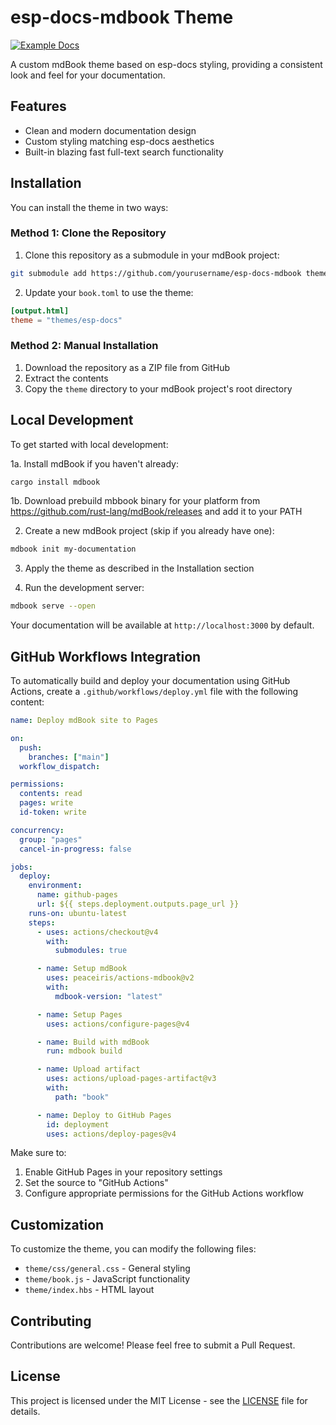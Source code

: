 # esp-docs-mdbook Theme

[![Example Docs](https://img.shields.io/badge/https%3A%2F%2Fespressif.github.io%2Fesp-docs-mdbook%2F?style=plastic&logoColor=%23e7352c&label=Example&labelColor=e7352c)](https://espressif.github.io/esp-docs-mdbook/)

A custom mdBook theme based on esp-docs styling, providing a consistent look and feel for your documentation.

## Features

- Clean and modern documentation design
- Custom styling matching esp-docs aesthetics
- Built-in blazing fast full-text search functionality

## Installation

You can install the theme in two ways:

### Method 1: Clone the Repository

1. Clone this repository as a submodule in your mdBook project:

```bash
git submodule add https://github.com/yourusername/esp-docs-mdbook themes/esp-docs
```

2. Update your `book.toml` to use the theme:

```toml
[output.html]
theme = "themes/esp-docs"
```

### Method 2: Manual Installation

1. Download the repository as a ZIP file from GitHub
2. Extract the contents
3. Copy the `theme` directory to your mdBook project's root directory

## Local Development

To get started with local development:

1a. Install mdBook if you haven't already:

```bash
cargo install mdbook
```

1b. Download prebuild mbbook binary for your platform from https://github.com/rust-lang/mdBook/releases and add it to your PATH

2. Create a new mdBook project (skip if you already have one):

```bash
mdbook init my-documentation
```

3. Apply the theme as described in the Installation section

4. Run the development server:

```bash
mdbook serve --open
```

Your documentation will be available at `http://localhost:3000` by default.

## GitHub Workflows Integration

To automatically build and deploy your documentation using GitHub Actions, create a `.github/workflows/deploy.yml` file with the following content:

```yaml
name: Deploy mdBook site to Pages

on:
  push:
    branches: ["main"]
  workflow_dispatch:

permissions:
  contents: read
  pages: write
  id-token: write

concurrency:
  group: "pages"
  cancel-in-progress: false

jobs:
  deploy:
    environment:
      name: github-pages
      url: ${{ steps.deployment.outputs.page_url }}
    runs-on: ubuntu-latest
    steps:
      - uses: actions/checkout@v4
        with:
          submodules: true

      - name: Setup mdBook
        uses: peaceiris/actions-mdbook@v2
        with:
          mdbook-version: "latest"

      - name: Setup Pages
        uses: actions/configure-pages@v4

      - name: Build with mdBook
        run: mdbook build

      - name: Upload artifact
        uses: actions/upload-pages-artifact@v3
        with:
          path: "book"

      - name: Deploy to GitHub Pages
        id: deployment
        uses: actions/deploy-pages@v4
```

Make sure to:

1. Enable GitHub Pages in your repository settings
2. Set the source to "GitHub Actions"
3. Configure appropriate permissions for the GitHub Actions workflow

## Customization

To customize the theme, you can modify the following files:

- `theme/css/general.css` - General styling
- `theme/book.js` - JavaScript functionality
- `theme/index.hbs` - HTML layout

## Contributing

Contributions are welcome! Please feel free to submit a Pull Request.

## License

This project is licensed under the MIT License - see the [LICENSE](LICENSE) file for details.
